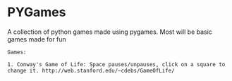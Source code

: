 # PYGames
A collection of python games made using pygames.
Most will be basic games made for fun

~~~~~~~~~~~~~~~~~~~~~~~~~~~~~~~~~~~~~~~~~~~~~~~~~~~~~~~~~~~~~~~~~~~~~~~~~~~~~~~~~~~~~~~~~~~~~~~~~~~~~~~~~~~~~~~~~~~~~~~~~~~~~~~~~~~~~
Games:

1. Conway's Game of Life: Space pauses/unpauses, click on a square to change it. http://web.stanford.edu/~cdebs/GameOfLife/
